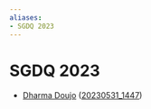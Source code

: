 ```yaml
---
aliases:
- SGDQ 2023
---
```


# SGDQ 2023

- [Dharma Doujo](../notes/dharma-doujo) ([20230531_1447](../entries/20230531_1447.md))
